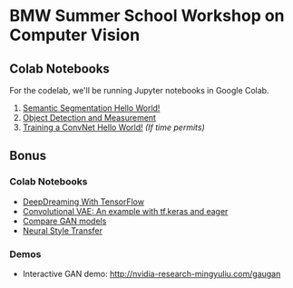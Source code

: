 # BMW Summer School Workshop on Computer Vision
## Colab Notebooks
For the codelab, we'll be running Jupyter notebooks in Google Colab.
1) [Semantic Segmentation Hello World!](https://github.com/kylehounslow/bmw_2019/blob/master/notebooks/DeepLab_Demo.ipynb)    
2) [Object Detection and Measurement](https://github.com/kylehounslow/bmw_2019/blob/master/notebooks/object_measurement.ipynb) 
3) [Training a ConvNet Hello World!](https://github.com/kylehounslow/bmw_2019/blob/master/notebooks/tf_estimator_mnist.ipynb) *(If time permits)*

## Bonus  
### Colab Notebooks
* [DeepDreaming With TensorFlow](https://colab.research.google.com/drive/1DWcrN9WXni58MbddvlShX0wF_oeo8W_0#forceEdit=true&offline=true&sandboxMode=true)  
* [Convolutional VAE: An example with tf.keras and eager](https://colab.research.google.com/github/tensorflow/tensorflow/blob/master/tensorflow/contrib/eager/python/examples/generative_examples/cvae.ipynb)  
* [Compare GAN models](https://colab.research.google.com/github/google/compare_gan/blob/master/compare_gan/src/tfhub_models.ipynb)  
* [Neural Style Transfer](https://colab.research.google.com/github/tensorflow/lucid/blob/master/notebooks/differentiable-parameterizations/style_transfer_2d.ipynb)  

### Demos
* Interactive GAN demo: http://nvidia-research-mingyuliu.com/gaugan 
